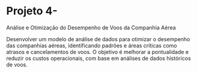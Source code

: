 # Projeto 4-
Análise e Otimização do Desempenho de Voos da Companhia Aérea

Desenvolver um modelo de análise de dados para otimizar o desempenho das companhias aéreas, identificando padrões e áreas críticas como atrasos e cancelamentos de voos. O objetivo é melhorar a pontualidade e reduzir os custos operacionais, com base em análises de dados históricos de voos.
